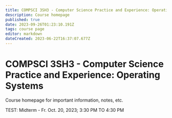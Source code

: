 ```yaml
---
title: COMPSCI 3SH3 - Computer Science Practice and Experience: Operating Systems
description: Course homepage
published: true
date: 2023-09-26T01:23:10.191Z
tags: course page
editor: markdown
dateCreated: 2023-06-22T16:37:07.677Z
---
```


# COMPSCI 3SH3 - Computer Science Practice and Experience: Operating Systems

Course homepage for important information, notes, etc.

TEST:
Midterm - Fr. Oct. 20, 2023; 3:30 PM TO 4:30 PM
